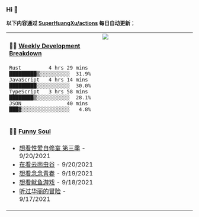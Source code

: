 
### Hi 👋

**以下内容通过 <a href="https://github.com/SuperHuangXu/SuperHuangXu/actions" target="_blank">SuperHuangXu/actions</a> 每日自动更新**；

<table width="800px">
<tr>
<td valign="top" width="50%">

#### 🏊‍♂️ <a href="https://gist.github.com/SuperHuangXu/d3e32e70ad1d22b5a3c5e8fc3c67dcc5" target="_blank">Weekly Development Breakdown</a>

```text
Rust         4 hrs 29 mins  █████████▒░░░░░░░░░░  31.9%
JavaScript   4 hrs 14 mins  █████████░░░░░░░░░░░  30.0%
TypeScript   3 hrs 58 mins  ████████▒░░░░░░░░░░░  28.1%
JSON               40 mins  ███▓░░░░░░░░░░░░░░░░   4.8%
```

</td>
<td valign="top" width="50%">
<a href="https://github.com/SuperHuangXu">
  <img align="center" src="https://github-readme-stats.vercel.app/api/top-langs/?username=SuperHuangXu&layout=compact&theme=radical" />
</a>
</td>
</tr>
<tr>
<td valign="top" width="50%">

#### 🤾‍♂️ <a href="https://www.douban.com/people/135404786/" target="_blank">Funny Soul</a>

* <a href='http://movie.douban.com/subject/34966169/' target='_blank'>想看性爱自修室 第三季</a> - 9/20/2021
* <a href='http://movie.douban.com/subject/35042912/' target='_blank'>在看云南虫谷</a> - 9/20/2021
* <a href='http://movie.douban.com/subject/35376860/' target='_blank'>想看念念青春</a> - 9/19/2021
* <a href='http://movie.douban.com/subject/34812928/' target='_blank'>想看鱿鱼游戏</a> - 9/18/2021
* <a href='https://music.douban.com/subject/1427374/' target='_blank'>听过华丽的冒险</a> - 9/17/2021

</td>
</tr>
</table>
